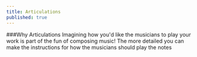 ```yaml
---
title: Articulations
published: true
---
```


###Why Articulations
Imagining how you'd like the musicians to play your work is part of the fun of composing music! The more detailed you can make the instructions for how the musicians should play the notes 
